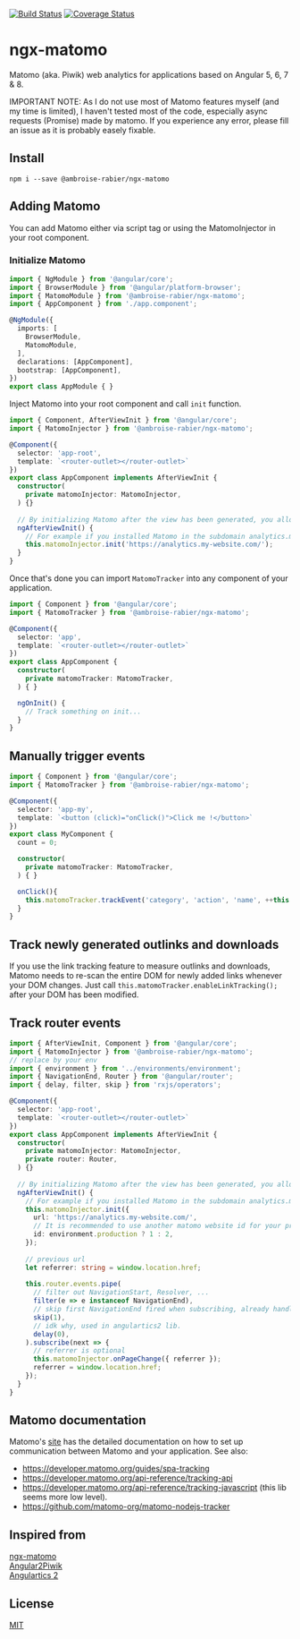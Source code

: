 [![Build Status](https://travis-ci.com/ambroiseRabier/ngx-matomo.svg?branch=master)](https://travis-ci.com/ambroiseRabier/ngx-matomo)
[![Coverage Status](https://coveralls.io/repos/github/ambroiseRabier/ngx-matomo/badge.svg)](https://coveralls.io/github/ambroiseRabier/ngx-matomo)

# ngx-matomo 
Matomo (aka. Piwik) web analytics for applications based on Angular 5, 6, 7 & 8.

IMPORTANT NOTE: As I do not use most of Matomo features myself (and my time is limited), I haven't tested most of the code, especially async requests (Promise) made by matomo. If you experience any error, please fill an issue as it is probably easely fixable.

## Install
```shell script
npm i --save @ambroise-rabier/ngx-matomo
```

## Adding Matomo 
You can add Matomo either via script tag or using the MatomoInjector in your root component.

### Initialize Matomo

```typescript
import { NgModule } from '@angular/core';
import { BrowserModule } from '@angular/platform-browser';
import { MatomoModule } from '@ambroise-rabier/ngx-matomo';
import { AppComponent } from './app.component';

@NgModule({
  imports: [
    BrowserModule,
    MatomoModule,
  ],
  declarations: [AppComponent],
  bootstrap: [AppComponent],
})
export class AppModule { }
```

Inject Matomo into your root component and call `init` function.

```typescript
import { Component, AfterViewInit } from '@angular/core';
import { MatomoInjector } from '@ambroise-rabier/ngx-matomo';

@Component({
  selector: 'app-root',
  template: `<router-outlet></router-outlet>`
})
export class AppComponent implements AfterViewInit {
  constructor(
    private matomoInjector: MatomoInjector,
  ) {}
  
  // By initializing Matomo after the view has been generated, you allow Matomo to track outlinks generated on the first view.
  ngAfterViewInit() {
    // For example if you installed Matomo in the subdomain analytics.my-website.com on https
    this.matomoInjector.init('https://analytics.my-website.com/');
  }
}
```

Once that's done you can import ```MatomoTracker``` into any component of your application.

```typescript
import { Component } from '@angular/core';
import { MatomoTracker } from '@ambroise-rabier/ngx-matomo';

@Component({
  selector: 'app',
  template: `<router-outlet></router-outlet>`
})
export class AppComponent {
  constructor(
    private matomoTracker: MatomoTracker,
  ) { }

  ngOnInit() {
    // Track something on init...
  }
}
```

## Manually trigger events

```typescript
import { Component } from '@angular/core';
import { MatomoTracker } from '@ambroise-rabier/ngx-matomo';

@Component({
  selector: 'app-my',
  template: `<button (click)="onClick()">Click me !</button>`
})
export class MyComponent {
  count = 0;

  constructor(
    private matomoTracker: MatomoTracker,
  ) { }

  onClick(){
    this.matomoTracker.trackEvent('category', 'action', 'name', ++this.count);
  }
}
```

## Track newly generated outlinks and downloads
If you use the link tracking feature to measure outlinks and downloads, Matomo needs to re-scan the entire DOM for newly added links whenever your DOM changes.
Just call ```this.matomoTracker.enableLinkTracking();``` after your DOM has been modified.

## Track router events

```typescript
import { AfterViewInit, Component } from '@angular/core';
import { MatomoInjector } from '@ambroise-rabier/ngx-matomo';
// replace by your env
import { environment } from '../environments/environment';
import { NavigationEnd, Router } from '@angular/router';
import { delay, filter, skip } from 'rxjs/operators';

@Component({
  selector: 'app-root',
  template: `<router-outlet></router-outlet>`
})
export class AppComponent implements AfterViewInit {
  constructor(
    private matomoInjector: MatomoInjector,
    private router: Router,
  ) {}
  
  // By initializing Matomo after the view has been generated, you allow Matomo to track outlinks generated on the first view.
  ngAfterViewInit() {
    // For example if you installed Matomo in the subdomain analytics.my-website.com on https
    this.matomoInjector.init({
      url: 'https://analytics.my-website.com/',
      // It is recommended to use another matomo website id for your preprod, test, dev env.
      id: environment.production ? 1 : 2,
    });
    
    // previous url
    let referrer: string = window.location.href;
    
    this.router.events.pipe(
      // filter out NavigationStart, Resolver, ...
      filter(e => e instanceof NavigationEnd),
      // skip first NavigationEnd fired when subscribing, already handled by init().
      skip(1),
      // idk why, used in angulartics2 lib.
      delay(0),
    ).subscribe(next => {
      // referrer is optional
      this.matomoInjector.onPageChange({ referrer });
      referrer = window.location.href;
    });
  }
}
```

## Matomo documentation
Matomo's [site](https://developer.matomo.org/guides/tracking-javascript-guide) has the detailed documentation on how to set up communication between Matomo and your application.
See also:
- https://developer.matomo.org/guides/spa-tracking
- https://developer.matomo.org/api-reference/tracking-api
- https://developer.matomo.org/api-reference/tracking-javascript (this lib seems more low level).
- https://github.com/matomo-org/matomo-nodejs-tracker

## Inspired from
[ngx-matomo](https://github.com/Arnaud73/ngx-matomo)  
[Angular2Piwik](https://github.com/awronka/Angular2Piwik)  
[Angulartics 2](https://github.com/angulartics/angulartics2)  

## License
[MIT](LICENSE)




